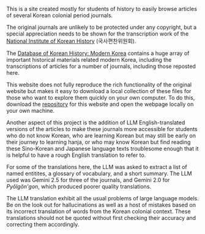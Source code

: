 This is a site created mostly for students of history to easily browse articles of several Korean colonial period journals. 

The original journals are unlikely to be protected under any copyright, but a special appreciation needs to be shown for the transcription work of the [National Institute of Korean History](https://db.history.go.kr/) (국사편찬위원회).

The [Database of Korean History: Modern Korea](https://db.history.go.kr/modern/) contains a huge array of important historical materials related modern Korea, including the transcriptions of articles for a number of journals, including those reposted here.

This website does not fully reproduce the rich functionality of the original website but makes it easy to download a local collection of these files for those who want to explore them quickly on your own computer. To do this, download the [repository](https://github.com/yeoksayeou/yeoksayeou.github.io) for this website and open the webpage locally on your own machine.

Another aspect of this project is the addition of LLM English-translated versions of the articles to make these journals more accessible for students who do not know Korean, who are learning Korean but may still be early on their journey to learning hanja, or who may know Korean but find reading these Sino-Korean and Japanese language texts troublesome enough that it is helpful to have a rough English translation to refer to. 

For some of the translations here, the LLM was asked to extract a list of named entitites, a glossary of vocabulary, and a short summary. The LLM used was Gemini 2.5 for three of the journals, and Gemini 2.0 for *Pyŏlgŏn'gon*, which produced poorer quality translations.

The LLM translation exhibit all the usual problems of large language models. Be on the look out for hallucinations as well as a host of mistakes based on its incorrect translation of words from the Korean colonial context. These translations should not be quoted without first checking their accuracy and correcting them accordingly.
